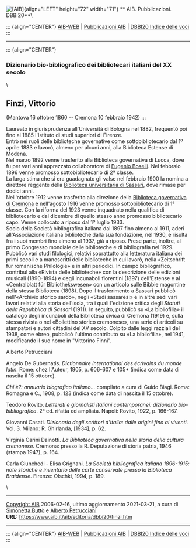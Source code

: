 ![\[AIB\]](/aib/wi/aibv72.gif){align="LEFT" height="72" width="71"}
** AIB. Pubblicazioni. DBBI20**\

::: {align="CENTER"}
[AIB-WEB](/) \| [Pubblicazioni AIB](/pubblicazioni/) \| [DBBI20 Indice
delle voci](dbbi20.htm)
:::

------------------------------------------------------------------------

::: {align="CENTER"}
### Dizionario bio-bibliografico dei bibliotecari italiani del XX secolo

\

## Finzi, Vittorio

(Mantova 16 ottobre 1860 -- Cremona 10 febbraio 1942)
:::

Laureato in giurisprudenza all\'Università di Bologna nel 1882,
frequentò poi fino al 1885 l\'Istituto di studi superiori di Firenze.\
Entrò nei ruoli delle biblioteche governative come sottobibliotecario
dal 1º aprile 1883 e lavorò, almeno per alcuni anni, alla Biblioteca
Estense di Modena.\
Nel marzo 1892 venne trasferito alla Biblioteca governativa di Lucca,
dove fu per vari anni apprezzato collaboratore di [Eugenio
Boselli](bosellie.htm). Nel febbraio 1896 venne promosso
sottobibliotecario di 2ª classe.\
La larga stima che si era guadagnato gli valse nel febbraio 1900 la
nomina a direttore reggente della [Biblioteca universitaria di
Sassari](/aib/stor/teche/ss-uni.htm), dove rimase per dodici anni.\
Nell\'ottobre 1912 venne trasferito alla direzione della [Biblioteca
governativa di Cremona](/aib/stor/teche/cr-sta.htm) e nell\'agosto 1916
venne promosso sottobibliotecario di 1ª classe. Con la riforma del 1923
venne inquadrato nella qualifica di bibliotecario e dal dicembre di
quello stesso anno promosso bibliotecario capo. Venne collocato a riposo
dal 1º luglio 1933.\
Socio della Società bibliografica italiana dal 1897 fino almeno al 1911,
aderì all\'Associazione italiana biblioteche dalla sua fondazione, nel
1930, e risulta fra i suoi membri fino almeno al 1937, già a riposo.
Prese parte, inoltre, al primo Congresso mondiale delle biblioteche e di
bibliografia nel 1929.\
Pubblicò vari studi filologici, relativi soprattutto alla letteratura
italiana dei primi secoli e a manoscritti delle biblioteche in cui
lavorò, nella «Zeitschrift für romanische Philologie» e in altri
periodici. In campo bibliografico, contribuì alla «Rivista delle
biblioteche» con la descrizione delle edizioni musicali (1890-1894) e
degli incunaboli fiorentini (1897) dell\'Estense e al «Centralblatt für
Bibliothekswesen» con un articolo sulle Bibbie magontine della stessa
Biblioteca (1898). Dopo il trasferimento a Sassari pubblicò
nell\'«Archivio storico sardo», negli «Studi sassaresi» e in altre sedi
vari lavori relativi alla storia dell\'isola, tra i quali l\'edizione
critica degli *Statuti della Repubblica di Sassari* (1911). In seguito,
pubblicò su «La bibliofilia» il catalogo degli incunaboli della
Biblioteca civica di Cremona (1919) e, sulla stessa rivista o nel
«Bollettino storico cremonese», una serie di articoli su stampatori e
autori cittadini del XV secolo. Colpito dalle leggi razziali del 1938,
come ebreo, pubblicò l\'ultimo contributo su «La bibliofilia», nel 1941,
modificando il suo nome in \"Vittorino Finni\".

Alberto Petrucciani

Angelo De Gubernatis. *Dictionnaire international des écrivains du monde
latin*. Rome: chez l\'Auteur, 1905, p. 606-607 e 105\* (indica come data
di nascita il 15 ottobre).

*Chi è?: annuario biografico italiano\...* compilato a cura di Guido
Biagi. Roma: Romagna e C., 1908, p. 123 (indica come data di nascita il
15 ottobre).

Teodoro Rovito. *Letterati e giornalisti italiani contemporanei:
dizionario bio-bibliografico*. 2ª ed. rifatta ed ampliata. Napoli:
Rovito, 1922, p. 166-167.

Giovanni Casati. *Dizionario degli scrittori d\'Italia: dalle origini
fino ai viventi*. Vol. 3. Milano: R. Ghirlanda, \[1934\], p. 62.

Virginia Carini Dainotti. *La Biblioteca governativa nella storia della
cultura cremonese*. Cremona: presso la R. Deputazione di storia patria,
1946 (stampa 1947), p. 164.

Carla Giunchedi - Elisa Grignani. *La Società bibliografica italiana
1896-1915: note storiche e inventario delle carte conservate presso la
Biblioteca Braidense*. Firenze: Olschki, 1994, p. 189.

\

------------------------------------------------------------------------

[Copyright AIB](/su-questo-sito/dichiarazione-di-copyright-aib-web/)
2006-02-16, ultimo aggiornamento 2021-03-21, a cura di [Simonetta
Buttò](/aib/redazione3.htm) e [Alberto
Petrucciani](/su-questo-sito/redazione-aib-web/)\
**URL:** https://www.aib.it/aib/editoria/dbbi20/finzi.htm

------------------------------------------------------------------------

::: {align="CENTER"}
[AIB-WEB](/) \| [Pubblicazioni AIB](/pubblicazioni/) \| [DBBI20 Indice
delle voci](dbbi20.htm)
:::
